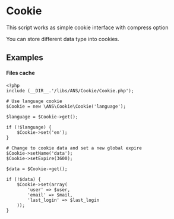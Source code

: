 Cookie
=====

This script works as simple cookie interface with compress option

You can store different data type into cookies.

Examples
--------

#### Files cache

    <?php
    include (__DIR__.'/libs/ANS/Cookie/Cookie.php');

    # Use language cookie
    $Cookie = new \ANS\Cookie\Cookie('language');

    $language = $Cookie->get();

    if (!$language) {
        $Cookie->set('en');
    }

    # Change to cookie data and set a new global expire
    $Cookie->setName('data');
    $Cookie->setExpire(3600);

    $data = $Cookie->get();

    if (!$data) {
        $Cookie->set(array(
            'user' => $user,
            'email' => $mail,
            'last_login' => $last_login
        ));
    }
